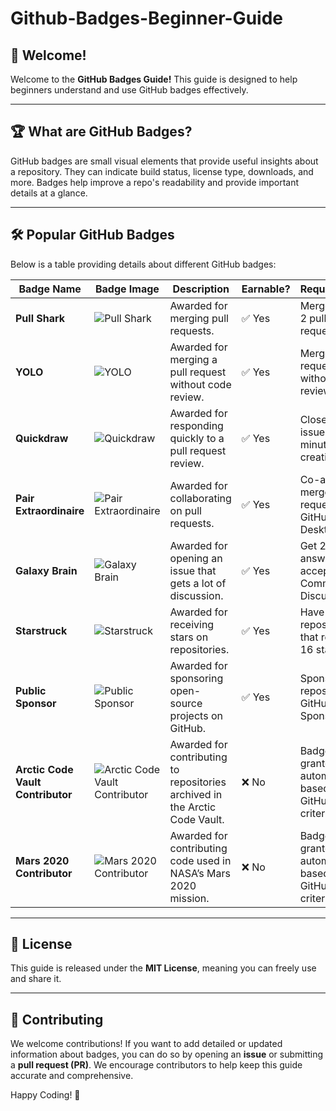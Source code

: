 # Github-Badges-Beginner-Guide

## 🎉 Welcome!

Welcome to the **GitHub Badges Guide!** This guide is designed to help beginners understand and use GitHub badges effectively.

---

## 🏆 What are GitHub Badges?

GitHub badges are small visual elements that provide useful insights about a repository. They can indicate build status, license type, downloads, and more. Badges help improve a repo's readability and provide important details at a glance.

---

## 🛠 Popular GitHub Badges

Below is a table providing details about different GitHub badges:

| Badge Name                        | Badge Image | Description                                                                 | Earnable? | Requirements                                              |
| --------------------------------- | ----------- | --------------------------------------------------------------------------- | --------- | --------------------------------------------------------- |
| **Pull Shark**                    | ![Pull Shark](https://github.com/images/pull-shark.png) | Awarded for merging pull requests.                                          | ✅ Yes     | Merge at least 2 pull requests.                           |
| **YOLO**                          | ![YOLO](https://github.com/images/yolo.png) | Awarded for merging a pull request without code review.                     | ✅ Yes     | Merge a pull request without a review.                    |
| **Quickdraw**                     | ![Quickdraw](https://github.com/images/quickdraw.png) | Awarded for responding quickly to a pull request review.                    | ✅ Yes     | Close a PR or issue within 5 minutes of its creation.     |
| **Pair Extraordinaire**           | ![Pair Extraordinaire](https://github.com/images/pair-extraordinaire.png) | Awarded for collaborating on pull requests.                                 | ✅ Yes     | Co-author a merged pull request using GitHub Desktop App. |
| **Galaxy Brain**                  | ![Galaxy Brain](https://github.com/images/galaxy-brain.png) | Awarded for opening an issue that gets a lot of discussion.                 | ✅ Yes     | Get 2 of your answers accepted on Community Discussions.  |
| **Starstruck**                    | ![Starstruck](https://github.com/images/starstruck.png) | Awarded for receiving stars on repositories.                                | ✅ Yes     | Have a repository that receives 16 stars.                 |
| **Public Sponsor**                | ![Public Sponsor](https://github.com/images/public-sponsor.png) | Awarded for sponsoring open-source projects on GitHub.                      | ✅ Yes     | Sponsor a repository via GitHub Sponsors.                 |
| **Arctic Code Vault Contributor** | ![Arctic Code Vault Contributor](https://github.com/images/arctic-code-vault.png) | Awarded for contributing to repositories archived in the Arctic Code Vault. | ❌ No      | Badge is granted automatically based on GitHub’s criteria. |
| **Mars 2020 Contributor**         | ![Mars 2020 Contributor](https://github.com/images/mars-2020.png) | Awarded for contributing code used in NASA’s Mars 2020 mission.             | ❌ No      | Badge is granted automatically based on GitHub’s criteria. |

---

## 📜 License

This guide is released under the **MIT License**, meaning you can freely use and share it.

---

## 🤝 Contributing

We welcome contributions! If you want to add detailed or updated information about badges, you can do so by opening an **issue** or submitting a **pull request (PR)**. We encourage contributors to help keep this guide accurate and comprehensive.

Happy Coding! 🚀


